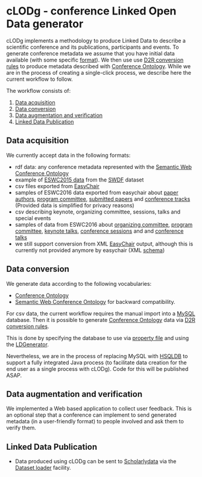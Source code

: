 # cLODg - conference Linked Open Data generator

cLODg implements a methodology to produce Linked Data to describe a scientific conference and its publications, participants and events.
To generate conference metadata we assume that you have initial data available (with some specific [format](#data-acquisition)). We then use use [D2R conversion rules](#data-conversion) to produce metadata described with [Conference Ontology](http://w3id.org/scholarlydata/ontology/conference-ontology.owl). While we are in the process of creating a single-click process, we describe here the current workflow to follow. 

The workflow consists of:

1. [Data acquisition](#data-acquisition)
2. [Data conversion](#data-conversion)
3. [Data augmentation and verification](#data-augmentation-and-verification)
4. [Linked Data Publication](#linked-data-publication)



## Data acquisition
We currently accept data in the following formats:
- rdf data: any conference metadata represented with the [Semantic Web Conference Ontology](http://data.semanticweb.org/ns/swc/swc_2009-05-09.html#ConferenceEvent)
 - example of [ESWC2015 data](./resources/swdf_samples/SWDF_eswc2015.rdf) from the [SWDF](http://data.semanticweb.org/) dataset
- csv files exported from [EasyChair](https://www.easychair.org) 
 - samples of ESWC2016 data exported from easychair about [paper authors](./resources/csv_samples/author_sample.csv), [program committee](./resources/csv_samples/committee_sample.csv), [submitted papers](./resources/csv_samples/submission_sample.csv) and [conference tracks](./resources/csv_samples/track_sample.csv) (Provided data is simplified for privacy reasons)
- csv describing keynote, organizing committee, sessions, talks and special events
 - samples of data from ESWC2016 about [organizing committee](./resources/csv_samples/organising_sample.csv), [program committee](./resources/csv_samples/committee_sample.csv), [keynote talks](./resources/csv_samples/keynote_sample.csv), [conference sessions](./resources/csv_samples/session_sample.csv) and and [conference talks](./resources/csv_samples/talk_sample.csv)
- we still support conversion from XML [EasyChair](https://www.easychair.org) output, although this is currently not provided anymore by easychair (XML [schema](./resources/conference_dump.xml))

## Data conversion

We generate data according to the following vocabularies:
- [Conference Ontology](http://w3id.org/scholarlydata/ontology/conference-ontology.owl)
- [Semantic Web Conference Ontology](http://data.semanticweb.org/ns/swc/swc_2009-05-09.html#ConferenceEvent) for backward compatibility.

For csv data, the current workflow requires the manual import into a [MySQL](https://www.mysql.com) database.
Then it is possible to generate [Conference Ontology](http://w3id.org/scholarlydata/ontology/conference-ontology.owl) data via [D2R](http://d2rq.org/d2r-server) [conversion rules](https://github.com/AnLiGentile/cLODg/blob/clodg2/src/main/resources/templates/easychair/d2rq_mapping_pd.ftl).

This is done by specifying the database to use via [property file](https://github.com/AnLiGentile/cLODg/blob/clodg2/eswc2016_example.properties) and using the [LDGenerator](https://github.com/AnLiGentile/cLODg/blob/clodg2/src/main/java/org/scholarlydata/clodg/LDGenerator.java).

Nevertheless, we are in the process of replacing MySQL with [HSQLDB](http://hsqldb.org/) to support a fully integrated Java process (to facilitate data creation for the end user as a single process with cLODg). Code for this will be published ASAP.



## Data augmentation and verification

We implemented a Web based application to collect user feedback. This is an optional step that a conference can implement to send generated metadata (in a user-friendly format) to people involved and ask them to verify them.

## Linked Data Publication

- Data produced using cLODg can be sent to [Scholarlydata](http://w3id.org/scholarlydata) via the [Dataset loader](http://w3id.org/scholarlydata) facility.
